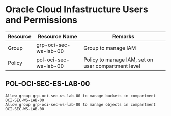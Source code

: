 # Oracle Cloud Infastructure Users and Permissions
| Resource         | Resource Name            | Remarks                                                                |
|------------------|--------------------------| -----------------------------------------------------------------------|
| Group            | grp-oci-sec-ws-lab-00    | Group to manage IAM                                                    |
| Policy           | pol-oci-sec-ws-lab-00    | Policy to manage IAM, set on user compartment level                    |

## POL-OCI-SEC-ES-LAB-00
```
Allow group grp-oci-sec-ws-lab-00 to manage buckets in compartment OCI-SEC-WS-LAB-00
Allow group grp-oci-sec-ws-lab-00 to manage objects in compartment OCI-SEC-WS-LAB-00
```